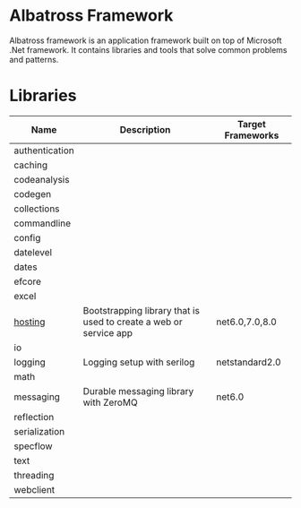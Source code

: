 # Albatross Framework
Albatross framework is an application framework built on top of Microsoft .Net framework.  It contains libraries and tools that solve common problems and patterns.

# Libraries
|Name|Description|Target Frameworks|
|-|-|-|
|authentication|||
|caching|||
|codeanalysis|||
|codegen|||
|collections|||
|commandline|||
|config|||
|datelevel|||
|dates|||
|efcore|||
|excel|||
|[hosting](./hosting/README.md)|Bootstrapping library that is used to create a web or service app|net6.0,7.0,8.0|
|io|||
|logging|Logging setup with serilog|netstandard2.0|
|math|||
|messaging|Durable messaging library with ZeroMQ|net6.0|
|reflection|||
|serialization|||
|specflow|||
|text|||
|threading|||
|webclient|||